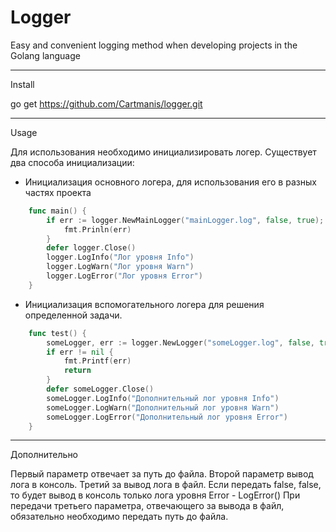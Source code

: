 # Logger
Easy and convenient logging method when developing projects in the Golang language

--------------------------
Install 

go get https://github.com/Cartmanis/logger.git

--------------------------
Usage

 Для использования необходимо инициализировать логер. Существует два способа инициализации:    
 * Инициализация основного логера, для использования его в разных частях проекта     
```go
    func main() {
    	if err := logger.NewMainLogger("mainLogger.log", false, true); err != nil {
    		fmt.Prinln(err)
    	}
    	defer logger.Close()
    	logger.LogInfo("Лог уровня Info")
    	logger.LogWarn("Лог уровня Warn")
    	logger.LogError("Лог уровня Error")
    }
```
 *  Инициализация вспомогательного логера для решения определенной задачи.
```go
    func test() {
    	someLogger, err := logger.NewLogger("someLogger.log", false, true)
    	if err != nil {
    		fmt.Printf(err)
    		return
    	}
    	defer someLogger.Close()
    	someLogger.LogInfo("Дополнительный лог уровня Info")
    	someLogger.LogWarn("Дополнительный лог уровня Warn")
    	someLogger.LogError("Дополнительный лог уровня Error")
    }
```
------------------------
Дополнительно

Первый параметр отвечает за путь до файла. Второй параметр вывод лога в консоль. Третий за вывод лога в файл.
Если передать false, false, то будет вывод в консоль только лога уровня Error - LogError()
При передачи третьего параметра, отвечающего за вывода в файл, обязательно необходимо передать путь до файла.


